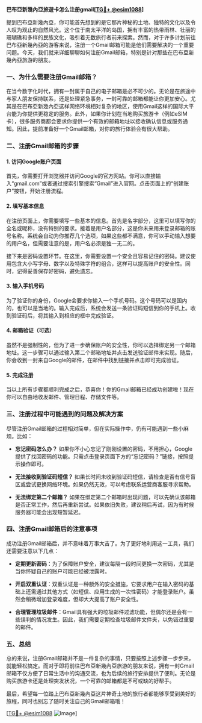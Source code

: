 **巴布亞新幾內亞旅遊卡怎么注册gmail[[TG💪+ @esim1088](https://t.me/s/esim1088)]**

提到巴布亞新幾內亞，你可能首先想到的是它那片神秘的土地、独特的文化以及令人叹为观止的自然风光。这个位于南太平洋的岛国，拥有丰富的热带雨林、壮丽的珊瑚礁和多样的民族文化，吸引着无数旅行者前来探索。然而，对于许多计划前往巴布亞新幾內亞的游客来说，注册一个Gmail邮箱可能是他们需要解决的一个重要问题。今天，我们就来详细聊聊如何注册Gmail邮箱，特别是针对那些在巴布亞新幾內亞旅游的朋友。

### 一、为什么需要注册Gmail邮箱？

在当今数字化时代，拥有一封属于自己的电子邮箱是必不可少的。无论是在旅途中与家人朋友保持联系，还是处理紧急事务，一封可靠的邮箱都能让你更加安心。尤其是在巴布亞新幾內亞这样网络环境相对复杂的地区，使用Gmail这样的国际大平台能为你提供更稳定的服务。此外，如果你计划在当地购买旅游卡（例如eSIM卡），很多服务商都会要求你提供一个有效的邮箱地址以接收确认信息或服务通知。因此，提前准备好一个Gmail邮箱，对你的旅行体验会有很大帮助。

### 二、注册Gmail邮箱的步骤

#### 1. 访问Google账户页面

首先，你需要打开浏览器并访问Google的官方网站。你可以直接输入“gmail.com”或者通过搜索引擎搜索“Gmail”进入官网。点击页面上的“创建账户”按钮，开始注册流程。

#### 2. 填写基本信息

在注册页面上，你需要填写一些基本的信息。首先是名字部分，这里可以填写你的全名或昵称，没有特别的要求。接着是用户名部分，这是你未来用来登录邮箱的账号名称。系统会自动为你推荐几个选项，如果这些都不满意，你可以手动输入想要的用户名，但需要注意的是，用户名必须是独一无二的。

接下来是密码设置环节。在这里，你需要设置一个安全且容易记住的密码。建议使用包含大小写字母、数字以及特殊字符的组合，这样可以提高账户的安全性。同时，记得妥善保存好密码，避免遗忘。

#### 3. 输入手机号码

为了验证你的身份，Google会要求你输入一个手机号码。这个号码可以是国内的，也可以是当地的。输入完成后，系统会发送一条验证码短信到你的手机上。收到验证码后，将其输入到相应的框中完成验证。

#### 4. 邮箱验证（可选）

虽然不是强制性的，但为了进一步确保账户的安全性，你可以选择绑定另一个邮箱地址。这一步骤可以通过输入第二个邮箱地址并点击发送验证邮件来实现。随后，你会收到一封来自Google的邮件，在邮件中找到链接并点击即可完成验证。

#### 5. 完成注册

当以上所有步骤都顺利完成之后，恭喜你！你的Gmail邮箱已经成功创建啦！现在你可以自由地收发邮件、管理日程、存储文件等。

### 三、注册过程中可能遇到的问题及解决方案

尽管注册Gmail邮箱的过程相对简单，但在实际操作中，仍有可能遇到一些小麻烦。比如：

- **忘记密码怎么办？** 如果你不小心忘记了刚刚设置的密码，不用担心，Google提供了找回密码的功能。只需点击登录页面下方的“忘记密码？”链接，按照提示操作即可。
  
- **无法接收到验证码短信？** 如果长时间未收到验证码短信，请检查是否有信号盲区或尝试更换网络环境。如果仍然无效，可以考虑联系运营商客服寻求帮助。

- **无法绑定第二个邮箱？** 如果在绑定第二个邮箱时出现问题，可以先确认该邮箱是否正常工作，然后再重新尝试。如果依旧失败，建议稍后再试，因为有时候服务器可能会出现短暂延迟。

### 四、注册Gmail邮箱后的注意事项

成功注册Gmail邮箱后，并不意味着万事大吉了。为了更好地利用这一工具，我们还需要注意以下几点：

- **定期更新密码**：为了保障账户安全，建议每隔一段时间更换一次密码，尤其是当你怀疑自己的账户可能已经被泄露时。
  
- **开启双重认证**：双重认证是一种额外的安全措施，它要求用户在输入密码的基础上还需通过其他方式（如短信、应用生成的一次性密码）才能登录账户。虽然会稍微增加登录难度，但却大大提高了账户安全性。

- **合理管理垃圾邮件**：Gmail具有强大的垃圾邮件过滤功能，但偶尔还是会有一些误判的情况发生。因此，我们需要定期检查垃圾邮件文件夹，以免错过重要的邮件。

### 五、总结

总的来说，注册Gmail邮箱并不是一件复杂的事情，只要按照上述步骤一步步来，就能轻松搞定。而对于即将前往巴布亞新幾內亞旅游的朋友来说，拥有一封Gmail邮箱不仅方便了日常生活中的沟通交流，也为后续的旅行安排提供了便利。无论是购买旅游卡还是处理突发状况，一个可靠的邮箱都是不可或缺的好帮手。

最后，希望每一位踏上巴布亞新幾內亞这片神奇土地的旅行者都能够享受到美好的旅程，同时也别忘了随时关注自己的Gmail邮箱哦！

[[TG💪+ @esim1088](https://t.me/s/esim1088) ![Image](https://i.postimg.cc/4NQfJmqS/Snipaste-2025-05-13-00-14-12.png)]